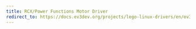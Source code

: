 ```yaml
---
title: RCX/Power Functions Motor Driver
redirect_to: https://docs.ev3dev.org/projects/lego-linux-drivers/en/ev3dev-jessie/motors.html#generic-dc-motors
---
```

